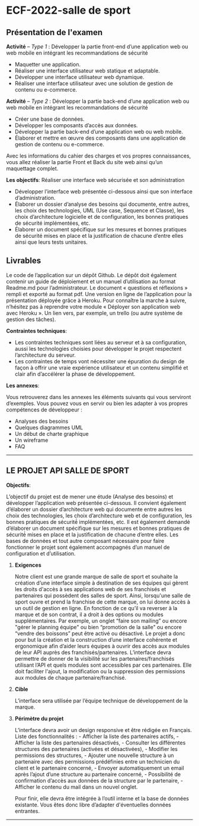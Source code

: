 # ECF-2022-salle de sport


## Présentation de l'examen

**Activité** – *Type 1* : Développer la partie front-end d’une application web ou
web mobile en intégrant les recommandations de sécurité
- Maquetter une application.
- Réaliser une interface utilisateur web statique et adaptable.
- Développer une interface utilisateur web dynamique.
- Réaliser une interface utilisateur avec une solution de gestion de contenu ou e-commerce.

**Activité** – *Type 2* : Développer la partie back-end d’une application web ou
web mobile en intégrant les recommandations de sécurité
- Créer une base de données.
- Développer les composants d’accès aux données.
- Développer la partie back-end d’une application web ou web mobile.
- Élaborer et mettre en œuvre des composants dans une application de gestion de contenu ou e-commerce.

Avec les informations du cahier des charges et vos propres connaissances, vous
allez réaliser la partie Front et Back du site web ainsi qu’un maquettage complet.

**Les objectifs**: Réaliser une interface web sécurisée et son administration
- Développer l’interface web présentée ci-dessous ainsi que son interface d’administration.
- Élaborer un dossier d’analyse des besoins qui documente, entre autres, les choix des technologies, UML (Use case, Sequence et Classe), les choix d’architecture logicielle et de configuration, les bonnes pratiques de sécurité implémentées, etc.
- Élaborer un document spécifique sur les mesures et bonnes pratiques de sécurité mises en place et la justification de chacune d’entre elles ainsi que leurs tests unitaires.

## Livrables

Le code de l’application sur un dépôt Github. Le dépôt doit également contenir un guide de déploiement et un manuel d’utilisation au format Readme.md pour l’administrateur. Le document « questions et réflexions » rempli et exporté au format pdf.
Une version en ligne de l’application pour la présentation déployée grâce à Heroku. Pour connaître la marche à suivre, n’hésitez pas à reprendre votre module « Déployer son application web avec Heroku ».
Un lien vers, par exemple, un trello (ou autre système de gestion des tâches).

**Contraintes techniques**:
- Les contraintes techniques sont liées au serveur et à sa configuration, aussi les technologies choisies pour développer le projet respectent l’architecture du serveur.
- Les contraintes de temps vont nécessiter une épuration du design de façon à offrir une vraie expérience utilisateur et un contenu simplifié et clair afin d’accélérer la phase de développement.

**Les annexes**:

Vous retrouverez dans les annexes les éléments suivants qui vous serviront
d’exemples. Vous pouvez vous en servir ou bien les adapter à vos propres
compétences de développeur :
- Analyses des besoins
- Quelques diagrammes UML
- Un début de charte graphique
- Un wireframe
- FAQ

---

## LE PROJET API SALLE DE SPORT

**Objectifs**:

L’objectif du projet est de mener une étude (Analyse des besoins) et développer l’application web présentée ci-dessous. Il convient également d’élaborer un dossier d’architecture web qui documente entre autres les choix des technologies, les choix d’architecture web et de configuration, les bonnes pratiques de sécurité́ implémentées, etc.
Il est également demandé d’élaborer un document spécifique sur les mesures et bonnes pratiques de sécurité́ mises en place et la justification de chacune d’entre elles. Les bases de données et tout autre composant nécessaire pour faire fonctionner le projet sont également accompagnés d’un manuel de configuration et d’utilisation.

1. **Exigences**

    Notre client est une grande marque de salle de sport et souhaite la création d’une interface simple à destination de ses équipes qui gèrent les droits d'accès à ses applications web de ses franchisés et partenaires qui possèdent des salles de sport. Ainsi, lorsqu'une salle de sport ouvre et prend la franchise de cette marque, on lui donne accès à un outil de gestion en ligne.
    En fonction de ce qu’il va reverser à la marque et de son contrat, il a droit à des options ou modules supplémentaires. Par exemple, un onglet “faire son mailing” ou encore "gérer le planning équipe" ou bien “promotion de la salle" ou encore “vendre des boissons” peut être
    activé ou désactivé.
    Le projet a donc pour but la création et la construction d’une interface cohérente et ergonomique afin d’aider leurs équipes à ouvrir des accès aux modules de leur API auprès des franchisés/partenaires.
    L’interface devra permettre de donner de la visibilité́ sur les partenaires/franchisés utilisant l’API et quels modules sont accessibles par ces partenaires. Elle doit faciliter l'ajout, la modification ou la suppression des permissions aux modules de chaque partenaire/franchisé.
    
2. **Cible**

    L’interface sera utilisée par l’équipe technique de développement de la marque.

3. **Périmètre du projet**

    L’interface devra avoir un design responsive et être rédigée en Français. Liste des fonctionnalités :
        - Afficher la liste des partenaires actifs,
        - Afficher la liste des partenaires désactivés,
        - Consulter les différentes structures des partenaires (activées et désactivées),
        - Modifier les permissions des structures,
        - Ajouter une nouvelle structure à un partenaire avec des permissions prédéfinies entre un technicien du client et le partenaire concerné,
        - Envoyer automatiquement un email après l’ajout d’une structure au partenaire concerné,
        - Possibilité de confirmation d’accès aux données de la structure par le partenaire,
        - Afficher le contenu du mail dans un nouvel onglet.

    Pour finir, elle devra être intégrée à l’outil interne et la base de données existante. Vous êtes donc libre d’adapter d'éventuelles données entrantes.

---

